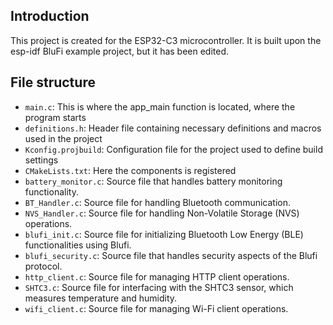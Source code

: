## Introduction
This project is created for the ESP32-C3 microcontroller. It is built upon the esp-idf BluFi example project, but it has been edited. 

## File structure
- `main.c`: This is where the app_main function is located, where the program starts
- `definitions.h`: Header file containing necessary definitions and macros used in the project
- `Kconfig.projbuild`: Configuration file for the project used to define build settings
- `CMakeLists.txt`: Here the components is registered
- `battery_monitor.c`: Source file that handles battery monitoring functionality.
- `BT_Handler.c`: Source file for handling Bluetooth communication.
- `NVS_Handler.c`: Source file for handling Non-Volatile Storage (NVS) operations.
- `blufi_init.c`: Source file for initializing Bluetooth Low Energy (BLE) functionalities using Blufi.
- `blufi_security.c`: Source file that handles security aspects of the Blufi protocol.
- `http_client.c`: Source file for managing HTTP client operations.
- `SHTC3.c`: Source file for interfacing with the SHTC3 sensor, which measures temperature and humidity.
- `wifi_client.c`: Source file for managing Wi-Fi client operations.
